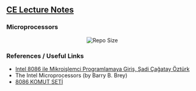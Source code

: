 ## [CE Lecture Notes](https://github.com/iamruveyda/UnivNotes)

### Microprocessors

<div align="center">
   <a><img alt="Repo Size" src="https://img.shields.io/github/repo-size/iamruveyda/UnivNotes-Micro"></a>
</div>

### References / Useful Links 

- [Intel 8086 ile Mikroişlemci Programlamaya Giriş, Şadi Çağatay Öztürk](http://www.scozturk.com/wp-content/uploads/permanent/scozturk.com%20-%20Intel%208086%20ile%20Mikroişlemci%20Programlamaya%20Giriş%20-%20Kitap.pdf)
- The Intel Microprocessors (by Barry B. Brey)
- [8086 KOMUT SETİ](https://web.karabuk.edu.tr/emelkocak/indir/MTM305/KOMUT%20SETİ.pdf)
